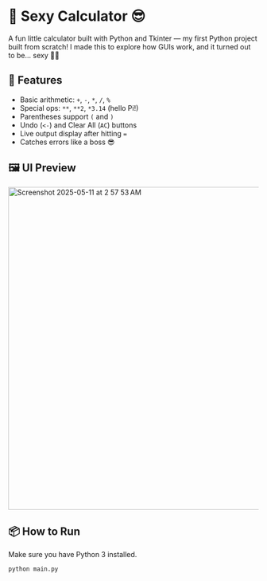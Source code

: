 # 🔢 Sexy Calculator 😎

A fun little calculator built with Python and Tkinter — my first Python project built from scratch! 
I made this to explore how GUIs work, and it turned out to be... sexy 🧠✨

## 🚀 Features

- Basic arithmetic: `+`, `-`, `*`, `/`, `%`
- Special ops: `**`, `**2`, `*3.14` (hello Pi!)
- Parentheses support `(` and `)`
- Undo (`<-`) and Clear All (`AC`) buttons
- Live output display after hitting `=`
- Catches errors like a boss 😎

## 🖼️ UI Preview

<img width="648" alt="Screenshot 2025-05-11 at 2 57 53 AM" src="https://github.com/user-attachments/assets/45a6b708-11b7-4568-b589-9423630cdfc8" />


## 📦 How to Run

Make sure you have Python 3 installed.

```bash
python main.py
